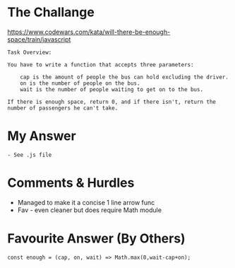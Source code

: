 # The Challange

https://www.codewars.com/kata/will-there-be-enough-space/train/javascript

```
Task Overview:

You have to write a function that accepts three parameters:

    cap is the amount of people the bus can hold excluding the driver.
    on is the number of people on the bus.
    wait is the number of people waiting to get on to the bus.

If there is enough space, return 0, and if there isn't, return the number of passengers he can't take.
```

# My Answer

```
- See .js file
```

# Comments & Hurdles

- Managed to make it a concise 1 line arrow func
- Fav - even cleaner but does require Math module

# Favourite Answer (By Others)

```
const enough = (cap, on, wait) => Math.max(0,wait-cap+on);
```
